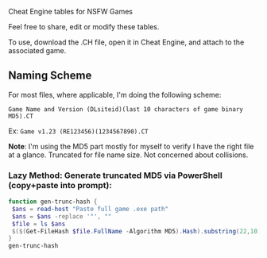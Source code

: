 
Cheat Engine tables for NSFW Games

Feel free to share, edit or modify these tables.

To use, download the .CH file, open it in Cheat Engine, and attach to the associated game.


## Naming Scheme

For most files, where applicable, I'm doing the following scheme:

`Game Name and Version (DLsiteid)(last 10 characters of game binary MD5).CT`

Ex: `Game v1.23 (RE123456)(1234567890).CT`

**Note**: I'm using the MD5 part mostly for myself to verify I have the right file at a glance. Truncated for file name size. Not concerned about collisions.

### Lazy Method: Generate truncated MD5 via PowerShell (copy+paste into prompt):
```powershell
function gen-trunc-hash {
 $ans = read-host "Paste full game .exe path"
 $ans = $ans -replace '"', ""
 $file = ls $ans
 $($(Get-FileHash $file.FullName -Algorithm MD5).Hash).substring(22,10)
}
gen-trunc-hash
 
```
